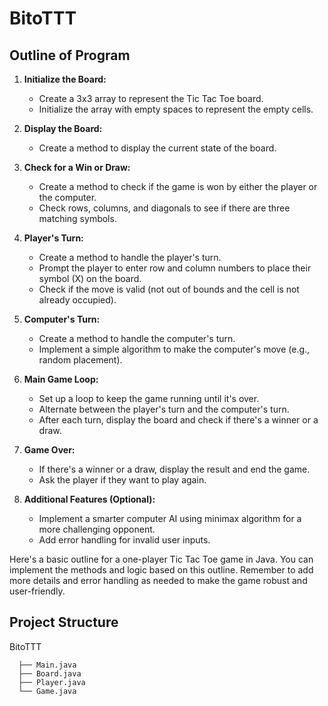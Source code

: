 # BitoTTT
## Outline of Program

1. **Initialize the Board:**
    - Create a 3x3 array to represent the Tic Tac Toe board.
    - Initialize the array with empty spaces to represent the empty cells.

2. **Display the Board:**
    - Create a method to display the current state of the board.

3. **Check for a Win or Draw:**
    - Create a method to check if the game is won by either the player or the computer.
    - Check rows, columns, and diagonals to see if there are three matching symbols.

4. **Player's Turn:**
    - Create a method to handle the player's turn.
    - Prompt the player to enter row and column numbers to place their symbol (X) on the board.
    - Check if the move is valid (not out of bounds and the cell is not already occupied).

5. **Computer's Turn:**
    - Create a method to handle the computer's turn.
    - Implement a simple algorithm to make the computer's move (e.g., random placement).

6. **Main Game Loop:**
    - Set up a loop to keep the game running until it's over.
    - Alternate between the player's turn and the computer's turn.
    - After each turn, display the board and check if there's a winner or a draw.

7. **Game Over:**
    - If there's a winner or a draw, display the result and end the game.
    - Ask the player if they want to play again.

8. **Additional Features (Optional):**
    - Implement a smarter computer AI using minimax algorithm for a more challenging opponent.
    - Add error handling for invalid user inputs.

Here's a basic outline for a one-player Tic Tac Toe game in Java. You can implement the methods and logic based on this outline. 
Remember to add more details and error handling as needed to make the game robust and user-friendly.

## Project Structure
BitoTTT

      ├── Main.java
      ├── Board.java
      ├── Player.java
      └── Game.java
